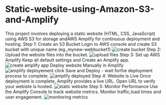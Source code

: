 # Static-website-using-Amazon-S3-and-Amplify
  This project involves deploying a static website (HTML, CSS, JavaScript) using AWS S3 for storage andAWS Amplify for continuous deployment and hosting.
 Step 1: Create an S3 Bucket 
      Login to AWS console and create S3 bucket with unique name (eg.,mynew-webbucket1)
        ![create bucket](https://github.com/user-attachments/assets/b64ece07-b29c-4856-802f-d9ff7c4dca03)
 Step 2: Upload the website files into the bucket.
 ![upload files](https://github.com/user-attachments/assets/a5b85bb0-45c8-4bfe-a5d8-324535039d6e)
 Step 3: Set up AWS Amplify 
      Keep all default settings and Create an Amplify app.
      ![create amplify app](https://github.com/user-attachments/assets/ff1ceb68-8da4-4385-82bc-56887118fb50)
      Deploy website Manually in Amplify 
      ![amplify deployement](https://github.com/user-attachments/assets/90027e28-803b-49c8-a9f0-7dacd5ee284c)
      click Save and Deploy - wait forthe deployment process to complete.
      ![amplify deployed](https://github.com/user-attachments/assets/e1a8b43c-c906-4cc8-84ab-95b13037a1e9)
  Step 4: Website is Live
      Once deployment is complete, Amplify provides a live URL.
      Open URL to verify your webiste is hosted.
      ![static website](https://github.com/user-attachments/assets/78fcbc88-0e45-405c-95d5-213e26cf2b02)
  Step 5: Monitor Performance
      Use the Amplify Console to track website metrics.
      Monitor traffic,load times and user engagement.
      ![monitoring metrics](https://github.com/user-attachments/assets/eaae771d-9efe-4b22-87ce-ab24beabf37a)
